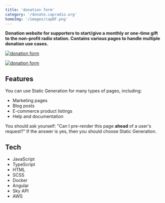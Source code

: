 ```yaml
---
title: 'donation form'
category: '/donate.capradio.org'
homeImg: '/images/capDF.png'
---
```


 **Donation website for supporters to start/give a monthly or one-time gift to the non-profit radio station. Contains various pages to handle multiple donation use cases.**

[![donation form](/images/capDF.png "donation form")](https://donate.capradio.org/)

[![donation form](/images/personalDonate.png "donation form")](https://donate.capradio.org/additional)

## Features
You can use Static Generation for many types of pages, including:

- Marketing pages
- Blog posts
- E-commerce product listings 
- Help and documentation

You should ask yourself: "Can I pre-render this page **ahead** of a user's request?" If the answer is yes, then you should choose Static Generation.

## Tech
- JavaScript
- TypeScript
- HTML
- SCSS
- Docker
- Angular
- Sky API
- AWS
